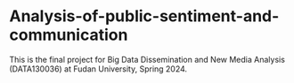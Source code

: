 # Analysis-of-public-sentiment-and-communication
This is the final project for Big Data Dissemination and New Media Analysis (DATA130036) at Fudan University, Spring 2024.

